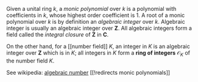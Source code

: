 Given a unital ring $k$, a _monic polynomial_ over $k$ is a polynomial with coefficients in $k$, whose highest order coefficient is $1$. A root of a monic polynomial over $k$ is by definition an _algebraic integer_ over $k$. Algebraic integer is usually an algebraic integer over $\mathbf{Z}$. All algebraic integers form a field called the _integral closure_ of $\mathbf{Z}$ in $\mathbf{C}$. 

On the other hand, for a [[number field]] $K$, an integer in $K$ is an algebraic integer over $\mathbf{Z}$ which is in $K$; all integers in $K$ form a __ring of integers__ $\mathcal{O}_K$ of the number field $K$.


See wikipedia: [algebraic number](http://en.wikipedia.org/wiki/Algebraic_integer)
[[!redirects monic polynomials]]

